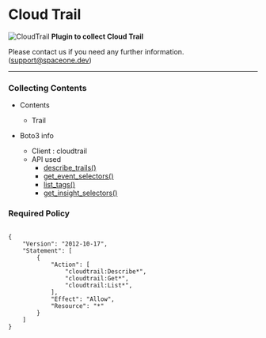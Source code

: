 # Cloud Trail

![CloudTrail](https://spaceone-custom-assets.s3.ap-northeast-2.amazonaws.com/console-assets/icons/aws-cloudtrail.svg)
**Plugin to collect Cloud Trail**

Please contact us if you need any further information. (<support@spaceone.dev>)

---

### Collecting Contents

- Contents
  - Trail
  
- Boto3 info
  - Client : cloudtrail
  - API used
    - [describe_trails()](https://boto3.amazonaws.com/v1/documentation/api/latest/reference/services/cloudtrail.html#CloudTrail.Client.describe_trails)
    - [get_event_selectors()](https://boto3.amazonaws.com/v1/documentation/api/latest/reference/services/cloudtrail.html#CloudTrail.Client.get_event_selectors)
    - [list_tags()](https://boto3.amazonaws.com/v1/documentation/api/latest/reference/services/cloudtrail.html#CloudTrail.Client.list_tags)
    - [get_insight_selectors()](https://boto3.amazonaws.com/v1/documentation/api/latest/reference/services/cloudtrail.html#CloudTrail.Client.get_insight_selectors)
  
  
### Required Policy
  
<pre>
<code>
{
    "Version": "2012-10-17",
    "Statement": [
        {
            "Action": [
                "cloudtrail:Describe*",
                "cloudtrail:Get*",
                "cloudtrail:List*",
            ],
            "Effect": "Allow",
            "Resource": "*"
        }
    ]
}
</code>
</pre>